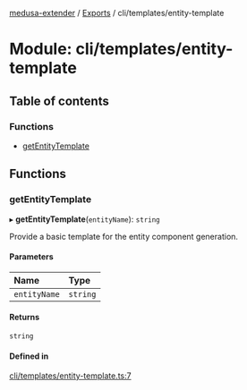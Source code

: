 [medusa-extender](../README.md) / [Exports](../modules.md) / cli/templates/entity-template

# Module: cli/templates/entity-template

## Table of contents

### Functions

- [getEntityTemplate](cli_templates_entity_template.md#getentitytemplate)

## Functions

### getEntityTemplate

▸ **getEntityTemplate**(`entityName`): `string`

Provide a basic template for the entity component generation.

#### Parameters

| Name | Type |
| :------ | :------ |
| `entityName` | `string` |

#### Returns

`string`

#### Defined in

[cli/templates/entity-template.ts:7](https://github.com/adrien2p/medusa-extender/blob/03cec4f/src/cli/templates/entity-template.ts#L7)
